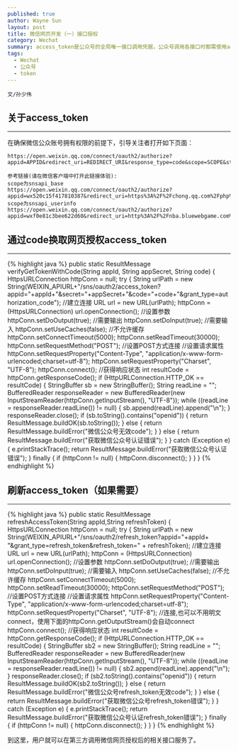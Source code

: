 ```yaml
---
published: true
author: Wayne Sun
layout: post
title: 微信网页开发（一）接口授权
category: Wechat
summary: access_token是公众号的全局唯一接口调用凭据，公众号调用各接口时都需使用access_token。开发者需要进行妥善保存。access_token的存储至少要保留512个字符空间。access_token的有效期目前为2个小时，需定时刷新，重复获取将导致上次获取的access_token失效。
tags:
  - Wechat
  - 公众号
  - token
---
```


`文/孙少伟`

## 关于access_token
---
在确保微信公众账号拥有权限的前提下，引导关注者打开如下页面：

    https://open.weixin.qq.com/connect/oauth2/authorize?appid=APPID&redirect_uri=REDIRECT_URI&response_type=code&scope=SCOPE&state=STATE#wechat_redirect 

    参考链接(请在微信客户端中打开此链接体验):
    scope为snsapi_base
    https://open.weixin.qq.com/connect/oauth2/authorize?appid=wx520c15f417810387&redirect_uri=https%3A%2F%2Fchong.qq.com%2Fphp%2Findex.php%3Fd%3D%26c%3DwxAdapter%26m%3DmobileDeal%26showwxpaytitle%3D1%26vb2ctag%3D4_2030_5_1194_60&response_type=code&scope=snsapi_base&state=123#wechat_redirect
    scope为snsapi_userinfo
    https://open.weixin.qq.com/connect/oauth2/authorize?appid=wxf0e81c3bee622d60&redirect_uri=http%3A%2F%2Fnba.bluewebgame.com%2Foauth_response.php&response_type=code&scope=snsapi_userinfo&state=STATE#wechat_redirect

## 通过code换取网页授权access_token
---
{% highlight java %} 
public static ResultMessage verifyGetTokenWithCode(String appId, String appSecret, String code) {
    HttpsURLConnection httpConn = null;
    try {
        String urlPath = new String(WEIXIN_APIURL+"/sns/oauth2/access_token?appid="+appId+"&secret="+appSecret+"&code="+code+"&grant_type=authorization_code");
        //建立连接
        URL url = new URL(urlPath);
        httpConn = (HttpsURLConnection) url.openConnection();
        //设置参数
        httpConn.setDoOutput(true);   //需要输出
        httpConn.setDoInput(true);   //需要输入
        httpConn.setUseCaches(false);  //不允许缓存
        httpConn.setConnectTimeout(5000);
        httpConn.setReadTimeout(30000);
        httpConn.setRequestMethod("POST");   //设置POST方式连接
        //设置请求属性
        httpConn.setRequestProperty("Content-Type", "application/x-www-form-urlencoded;charset=utf-8");
        httpConn.setRequestProperty("Charset", "UTF-8");
        httpConn.connect();
        //获得响应状态
        int resultCode = httpConn.getResponseCode();
        if (HttpURLConnection.HTTP_OK == resultCode) {
            StringBuffer sb = new StringBuffer();
            String readLine = "";
            BufferedReader responseReader = new BufferedReader(new InputStreamReader(httpConn.getInputStream(), "UTF-8"));
            while ((readLine = responseReader.readLine()) != null) {
                sb.append(readLine).append("\n");
            }
            responseReader.close();
            if (sb.toString().contains("openid")) {
                return ResultMessage.buildOK(sb.toString());
            } else {
                return ResultMessage.buildError("微信公众号无效code");
            }
        } else {
            return ResultMessage.buildError("获取微信公众号认证错误");
        }
    } catch (Exception e) {
        e.printStackTrace();
        return ResultMessage.buildError("获取微信公众号认证错误");
    } finally {
        if (httpConn != null) {
            httpConn.disconnect();
        }
    }
}
{% endhighlight %}

## 刷新access_token（如果需要）
---
{% highlight java %} 
public static ResultMessage refreshAccessToken(String appId,String refreshToken) {
    HttpsURLConnection httpConn = null;
    try {
        String urlPath = new String(WEIXIN_APIURL+"/sns/oauth2/refresh_token?appid="+appId+ "&grant_type=refresh_token&refresh_token=" + refreshToken);
        //建立连接
        URL url = new URL(urlPath);
        httpConn = (HttpsURLConnection) url.openConnection();
        //设置参数
        httpConn.setDoOutput(true);   //需要输出
        httpConn.setDoInput(true);   //需要输入
        httpConn.setUseCaches(false);  //不允许缓存
        httpConn.setConnectTimeout(5000);
        httpConn.setReadTimeout(30000);
        httpConn.setRequestMethod("POST");   //设置POST方式连接
        //设置请求属性
        httpConn.setRequestProperty("Content-Type", "application/x-www-form-urlencoded;charset=utf-8");
        httpConn.setRequestProperty("Charset", "UTF-8");
        //连接,也可以不用明文connect，使用下面的httpConn.getOutputStream()会自动connect
        httpConn.connect();
        //获得响应状态
        int resultCode = httpConn.getResponseCode();
        if (HttpURLConnection.HTTP_OK == resultCode) {
            StringBuffer sb2 = new StringBuffer();
            String readLine = "";
            BufferedReader responseReader = new BufferedReader(new InputStreamReader(httpConn.getInputStream(), "UTF-8"));
            while ((readLine = responseReader.readLine()) != null) {
                sb2.append(readLine).append("\n");
            }
            responseReader.close();
            if (sb2.toString().contains("openid")) {
                return ResultMessage.buildOK(sb2.toString());
            } else {
                return ResultMessage.buildError("微信公众号refresh_token无效code");
            }
        } else {
            return ResultMessage.buildError("获取微信公众号refresh_token错误");
        }
    } catch (Exception e) {
        e.printStackTrace();
        return ResultMessage.buildError("获取微信公众号认证refresh_token错误");
    } finally {
        if (httpConn != null) {
            httpConn.disconnect();
        }
    }
}
{% endhighlight %}

到这里，用户就可以在第三方调用微信网页授权后的相关接口服务了。
